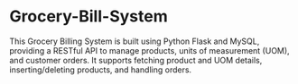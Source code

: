 # Grocery-Bill-System
This Grocery Billing System is built using Python Flask and MySQL, providing a RESTful API to manage products, units of measurement (UOM), and customer orders. It supports fetching product and UOM details, inserting/deleting products, and handling orders.
